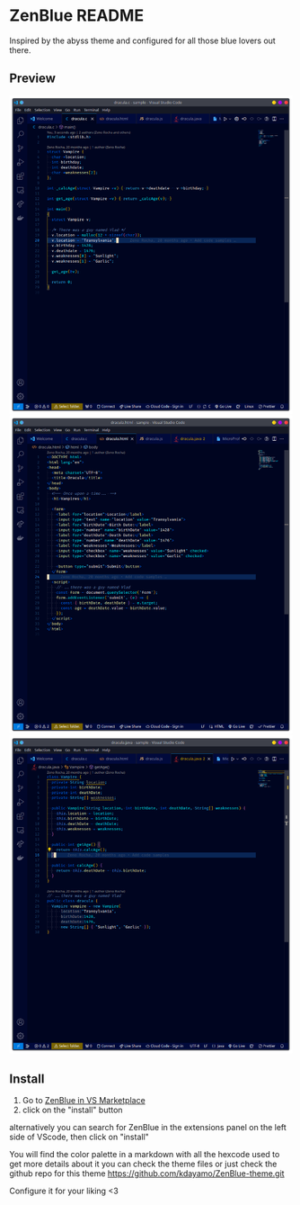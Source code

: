 # ZenBlue README

Inspired by the abyss theme and configured for all those blue lovers out there.

## Preview

![C preview](ceg.png) ![html preview](htmleg.png) ![Java preview](javaeg.png)

## Install

1. Go to [ZenBlue in VS Marketplace](https://marketplace.visualstudio.com/items?itemName=Yamo.ZenBlue&ssr=false#overview)
2. click on the "install" button

alternatively you can search for ZenBlue in the extensions panel on the left side of VScode, then click on "install"

You will find the color palette in a markdown with all the hexcode used to get more details about it you can check the theme files or just check the github repo for this theme <https://github.com/kdayamo/ZenBlue-theme.git>

Configure it for your liking <3
